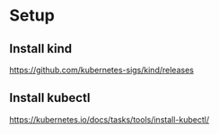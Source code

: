 # Setup

## Install kind
https://github.com/kubernetes-sigs/kind/releases

## Install kubectl
https://kubernetes.io/docs/tasks/tools/install-kubectl/
